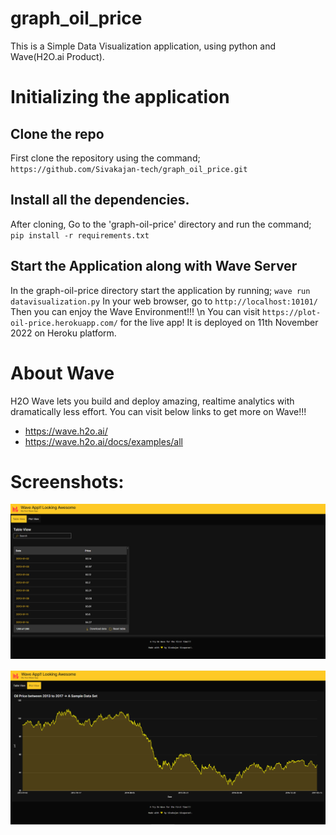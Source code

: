 # graph_oil_price
This is a Simple Data Visualization application, using python and Wave(H2O.ai Product).

# Initializing the application
## Clone the repo
First clone the repository using the command;
`https://github.com/Sivakajan-tech/graph_oil_price.git`

## Install all the dependencies.
After cloning, Go to the 'graph-oil-price' directory and run the command;
`pip install -r requirements.txt`

## Start the Application along with Wave Server
In the graph-oil-price directory start the application by running;
`wave run datavisualization.py`
In your web browser, go to `http://localhost:10101/`
Then you can enjoy the Wave Environment!!!
\n
You can visit `https://plot-oil-price.herokuapp.com/` for the live app!
It is deployed on 11th November 2022 on Heroku platform.

# About Wave
H2O Wave lets you build and deploy amazing, realtime analytics with dramatically less effort.
You can visit below links to get more on Wave!!!
- https://wave.h2o.ai/
- https://wave.h2o.ai/docs/examples/all

# Screenshots:
![alt text](https://github.com/Sivakajan-tech/graph_oil_price/blob/main/asserts/wave1.PNG?raw=true)

![alt text](https://github.com/Sivakajan-tech/graph_oil_price/blob/main/asserts/wave2.PNG?raw=true)
